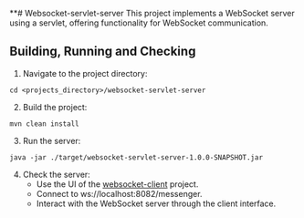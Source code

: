**# Websocket-servlet-server
This project implements a WebSocket server using a servlet, offering functionality for WebSocket communication.

## Building, Running and Checking

1. Navigate to the project directory:
```
cd <projects_directory>/websocket-servlet-server
```

2. Build the project:
```
mvn clean install
```

3. Run the server:
```
java -jar ./target/websocket-servlet-server-1.0.0-SNAPSHOT.jar
```

4. Check the server:
    * Use the UI of the [websocket-client](../websocket-client/README.md#websocket-client) project.
    * Connect to ws://localhost:8082/messenger. 
    * Interact with the WebSocket server through the client interface.